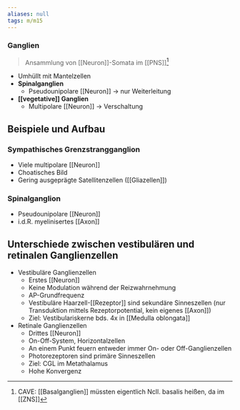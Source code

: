 ```yaml
---
aliases: null
tags: m/m15
---
```

### Ganglien 
> Ansammlung von [[Neuron]]-Somata im [[PNS]][^1]
- Umhüllt mit Mantelzellen
- **Spinalganglien**
	- Pseudounipolare [[Neuron]] → nur Weiterleitung
- **[[vegetative]] Ganglien**
	- Multipolare [[Neuron]] → Verschaltung



## Beispiele und Aufbau
### Sympathisches Grenzstrangganglion
- Viele multipolare [[Neuron]]
- Choatisches Bild
- Gering ausgeprägte Satellitenzellen ([[Gliazellen]])

### Spinalganglion
- Pseudounipolare [[Neuron]]
- i.d.R. myelinisertes [[Axon]]

## Unterschiede zwischen vestibulären und retinalen Ganglienzellen
- Vestibuläre Ganglienzellen
	- Erstes [[Neuron]]
	- Keine Modulation während der Reizwahrnehmung
	- AP-Grundfrequenz
	- Vestibuläre Haarzell-[[Rezeptor]] sind sekundäre Sinneszellen (nur Transduktion mittels Rezeptorpotential, kein eigenes [[Axon]])
	- Ziel: Vestibulariskerne bds. 4x in [[Medulla oblongata]]
- Retinale Ganglienzellen
	- Drittes [[Neuron]]
	- On-Off-System, Horizontalzellen
	- An einem Punkt feuern entweder immer On- oder Off-Ganglienzellen
	- Photorezeptoren sind primäre Sinneszellen
	- Ziel: CGL im Metathalamus
	- Hohe Konvergenz

[^1]: CAVE: [[Basalganglien]] müssten eigentlich Ncll. basalis heißen, da im [[ZNS]]